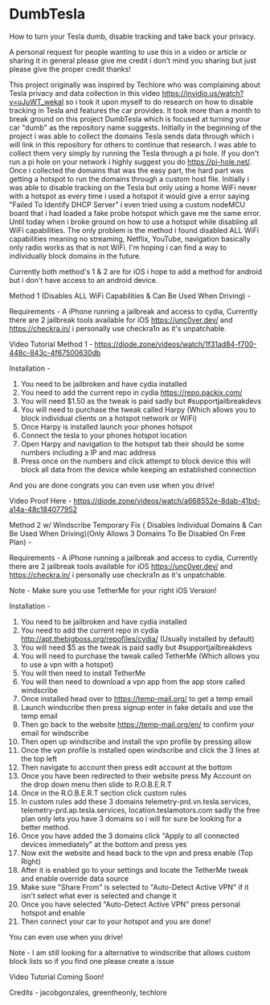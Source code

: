 # DumbTesla
How to turn your Tesla dumb, disable tracking and take back your privacy. 

A personal request for people wanting to use this in a video or article or sharing it in general please give me credit i don't mind you sharing but just please give the proper credit thanks!

This project originally was inspired by Techlore who was complaining about Tesla privacy and data collection in this video https://invidio.us/watch?v=uJuWT_wekaI
so i took it upon myself to do research on how to disable tracking in Tesla and features the car provides. It took more than a month to break ground on this project DumbTesla which is focused at turning your car "dumb" as the repository name suggests. Initially in the beginning of the project i was able to collect the domains Tesla sends data through which i will link in this repository for others to continue that research. I was able to collect them very simply by running the Tesla through a pi hole. If you don't run a pi hole on your network i highly suggest you do https://pi-hole.net/. Once i collected the domains that was the easy part, the hard part was getting a hotspot to run the domains through a custom host file. Initially i was able to disable tracking on the Tesla but only using a home WiFi never with a hotspot as every time i used a hotspot it would give a error saying "Failed To Identify DHCP Server" i even tried using a custom nodeMCU board that i had loaded a fake probe hotspot which gave me the same error. Until today when i broke ground on how to use a hotspot while disabling all WiFi capabilities. The only problem is the method i found disabled ALL WiFi capabilities meaning no streaming, Netflix, YouTube, navigation basically only radio works as that is not WiFi. I'm hoping i can find a way to individually block domains in the future. 

Currently both method's 1 & 2 are for iOS i hope to add a method for android but i don't have access to an android device. 

Method 1 (Disables ALL WiFi Capabilities & Can Be Used When Driving) - 

Requirements - 
A iPhone running a jailbreak and access to cydia, Currently there are 2 jailbreak tools available for iOS https://unc0ver.dev/ and https://checkra.in/ i personally use checkra1n as it's unpatchable.

Video Tutorial Method 1 - https://diode.zone/videos/watch/1f31ad84-f700-448c-843c-4f67500630db

Installation -
1. You need to be jailbroken and have cydia installed
2. You need to add the current repo in cydia https://repo.packix.com/
3. You will need $1.50 as the tweak is paid sadly but #supportjailbreakdevs
4. You will need to purchase the tweak called Harpy (Which allows you to block individual clients on a hotspot network or WiFi)
5. Once Harpy is installed launch your phones hotspot
6. Connect the tesla to your phones hotspot location
7. Open Harpy and navigation to the hotspot tab their should be some numbers including a IP and mac address
8. Press once on the numbers and click attempt to block device this will block all data from the device while keeping an established connection

And you are done congrats you can even use when you drive!

Video Proof Here - https://diode.zone/videos/watch/a668552e-8dab-41bd-a14a-48c184077952

Method 2 w/ Windscribe Temporary Fix ( Disables Individual Domains & Can Be Used When Driving)(Only Allows 3 Domains To Be Disabled On Free Plan) - 

Requirements - 
A iPhone running a jailbreak and access to cydia, Currently there are 2 jailbreak tools available for iOS https://unc0ver.dev/ and https://checkra.in/ i personally use checkra1n as it's unpatchable.

Note - Make sure you use TetherMe for your right iOS Version!

Installation -
1. You need to be jailbroken and have cydia installed
2. You need to add the current repo in cydia http://apt.thebigboss.org/repofiles/cydia/ (Usually installed by default)
3. You will need $5 as the tweak is paid sadly but #supportjailbreakdevs
4. You will need to purchase the tweak called TetherMe (Which allows you to use a vpn with a hotspot) 
5. You will then need to install TetherMe
6. You will then need to download a vpn app from the app store called windscribe
6. Once installed head over to https://temp-mail.org/ to get a temp email
7. Launch windscribe then press signup enter in fake details and use the temp email 
8. Then go back to the website https://temp-mail.org/en/ to confirm your email for windscribe
9. Then open up windscribe and install the vpn profile by pressing allow
10. Once the vpn profile is installed open windscribe and click the 3 lines at the top left
11. Then navigate to account then press edit account at the bottom 
12. Once you have been redirected to their website press My Account on the drop down menu then slide to R.O.B.E.R.T
13. Once in the R.O.B.E.R.T section click custom rules
14. In custom rules add these 3 domains telemetry-prd.vn.tesla.services, telemetry-prd.ap.tesla.services, location.teslamotors.com sadly the free plan only lets you have 3 domains so i will for sure be looking for a better method. 
15. Once you have added the 3 domains click "Apply to all connected devices immediately" at the bottom and press yes
16. Now exit the website and head back to the vpn and press enable (Top Right)
17. After it is enabled go to your settings and locate the TetherMe tweak and enable override data source
18. Make sure "Share From" is selected to "Auto-Detect Active VPN" if it isn't select what ever is selected and change it 
19. Once you have selected "Auto-Detect Active VPN" press personal hotspot and enable
20. Then connect your car to your hotspot and you are done!

You can even use when you drive!

Note - I am still looking for a alternative to windscribe that allows custom block lists so if you find one please create a issue

Video Tutorial Coming Soon!

Credits - 
jacobgonzales, greentheonly, techlore
